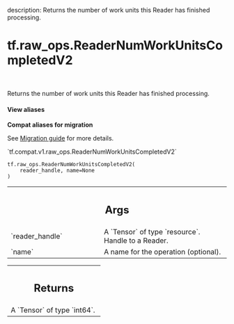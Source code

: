 description: Returns the number of work units this Reader has finished processing.

<div itemscope itemtype="http://developers.google.com/ReferenceObject">
<meta itemprop="name" content="tf.raw_ops.ReaderNumWorkUnitsCompletedV2" />
<meta itemprop="path" content="Stable" />
</div>

# tf.raw_ops.ReaderNumWorkUnitsCompletedV2

<!-- Insert buttons and diff -->

<table class="tfo-notebook-buttons tfo-api nocontent" align="left">

</table>



Returns the number of work units this Reader has finished processing.

<section class="expandable">
  <h4 class="showalways">View aliases</h4>
  <p>
<b>Compat aliases for migration</b>
<p>See
<a href="https://www.tensorflow.org/guide/migrate">Migration guide</a> for
more details.</p>
<p>`tf.compat.v1.raw_ops.ReaderNumWorkUnitsCompletedV2`</p>
</p>
</section>

<pre class="devsite-click-to-copy prettyprint lang-py tfo-signature-link">
<code>tf.raw_ops.ReaderNumWorkUnitsCompletedV2(
    reader_handle, name=None
)
</code></pre>



<!-- Placeholder for "Used in" -->


<!-- Tabular view -->
 <table class="responsive fixed orange">
<colgroup><col width="214px"><col></colgroup>
<tr><th colspan="2"><h2 class="add-link">Args</h2></th></tr>

<tr>
<td>
`reader_handle`
</td>
<td>
A `Tensor` of type `resource`. Handle to a Reader.
</td>
</tr><tr>
<td>
`name`
</td>
<td>
A name for the operation (optional).
</td>
</tr>
</table>



<!-- Tabular view -->
 <table class="responsive fixed orange">
<colgroup><col width="214px"><col></colgroup>
<tr><th colspan="2"><h2 class="add-link">Returns</h2></th></tr>
<tr class="alt">
<td colspan="2">
A `Tensor` of type `int64`.
</td>
</tr>

</table>


